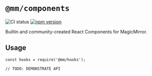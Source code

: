 # `@mm/components`

![CI status](https://github.com/joshwilsonvu/mm/workflows/CI/badge.svg)
[![npm version](https://img.shields.io/npm/v/@mm/components)](https://yarnpkg.com/package/@mm/components)

Builtin and community-created React Components for MagicMirror.

## Usage

```
const hooks = require('@mm/hooks');

// TODO: DEMONSTRATE API
```
